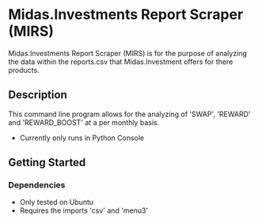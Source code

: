 # Midas.Investments Report Scraper (MIRS)

Midas.Investments Report Scraper (MIRS) is for the purpose of analyzing the data within the reports.csv that Midas.Investment offers for there products.

## Description

This command line program allows for the analyzing of 'SWAP', 'REWARD' and 'REWARD_BOOST' at a per monthly basis. 
- Currently only runs in Python Console
## Getting Started

### Dependencies

- Only tested on Ubuntu
- Requires the imports 'csv' and 'menu3'

